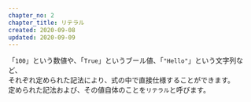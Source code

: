 ```yaml
---
chapter_no: 2
chapter_title: リテラル
created: 2020-09-08
updated: 2020-09-09
---
```

「`100`」という数値や、「`True`」というブール値、「`"Hello"`」という文字列など、  
それぞれ定められた記法により、式の中で直接仕様することができます。  
定められた記法および、その値自体のことを`リテラル`と呼びます。